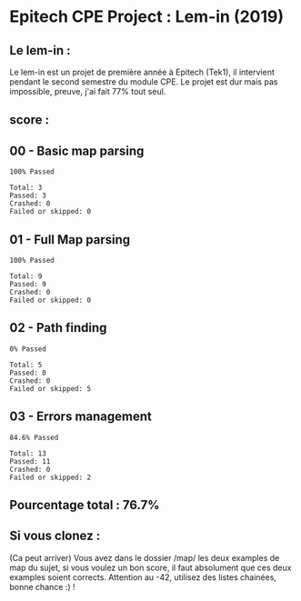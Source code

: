 # Epitech CPE Project : Lem-in (2019)

## Le lem-in :

Le lem-in est un projet de première année à Epitech (Tek1), il intervient pendant le second semestre du module CPE.
Le projet est dur mais pas impossible, preuve, j'ai fait 77% tout seul.


## score : 
  ## 00 - Basic map parsing
    100% Passed

    Total: 3
    Passed: 3
    Crashed: 0
    Failed or skipped: 0
   
  ## 01 - Full Map parsing
    100% Passed

    Total: 9
    Passed: 9
    Crashed: 0
    Failed or skipped: 0
   
  ## 02 - Path finding
    0% Passed

    Total: 5
    Passed: 0
    Crashed: 0
    Failed or skipped: 5
  
  ## 03 - Errors management
    84.6% Passed

    Total: 13
    Passed: 11
    Crashed: 0
    Failed or skipped: 2
    
  ## Pourcentage total :  76.7%

## Si vous clonez : 
  (Ca peut arriver) 
Vous avez dans le dossier /map/ les deux examples de map du sujet, si vous voulez un bon score, il faut absolument que ces deux examples soient corrects.
Attention au -42, utilisez des listes chainées, bonne chance :) ! 
